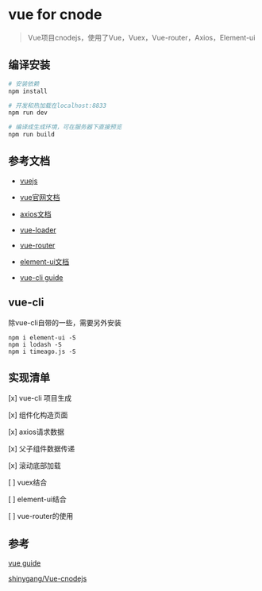 # vue for cnode

> Vue项目cnodejs，使用了Vue，Vuex，Vue-router，Axios，Element-ui

## 编译安装

``` bash
# 安装依赖
npm install

# 开发和热加载在localhost:8833
npm run dev

# 编译成生成环境，可在服务器下直接预览
npm run build
```
## 参考文档

- [vuejs](https://github.com/vuejs)

- [vue官网文档](https://github.com/vuejs/vue)

- [axios文档](https://github.com/axios)

- [vue-loader](http://vuejs.github.io/vue-loader)

- [vue-router](https://github.com/vuejs/vue-router)

- [element-ui文档](https://github.com/ElemeFE/element)

- [vue-cli guide](http://vuejs-templates.github.io/webpack/)

## vue-cli

除vue-cli自带的一些，需要另外安装
```
npm i element-ui -S
npm i lodash -S
npm i timeago.js -S

```

## 实现清单

[x] vue-cli 项目生成

[x] 组件化构造页面

[x] axios请求数据

[x] 父子组件数据传递

[x] 滚动底部加载

[ ] vuex结合

[ ] element-ui结合

[ ] vue-router的使用


## 参考

[vue guide](https://vuejs.org/v2/guide/)

[shinygang/Vue-cnodejs](https://github.com/shinygang/Vue-cnodejs)